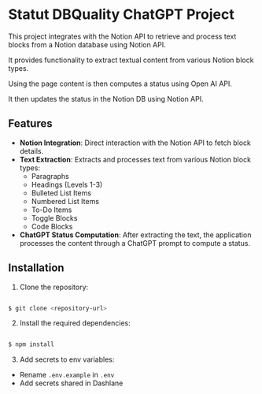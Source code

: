 # Statut DBQuality ChatGPT Project

This project integrates with the Notion API to retrieve and process text blocks from a Notion database using Notion API.

It provides functionality to extract textual content from various Notion block types. 

Using the page content is then computes a status using Open AI API. 

It then updates the status in the Notion DB using Notion API. 

## Features

- **Notion Integration**: Direct interaction with the Notion API to fetch block details.
- **Text Extraction**: Extracts and processes text from various Notion block types:
  - Paragraphs
  - Headings (Levels 1-3)
  - Bulleted List Items
  - Numbered List Items
  - To-Do Items
  - Toggle Blocks
  - Code Blocks
- **ChatGPT Status Computation**: After extracting the text, the application processes the content through a ChatGPT prompt to compute a status.

## Installation

1. Clone the repository:
```bash

$ git clone <repository-url>
```


2. Install the required dependencies:
```bash

$ npm install
```

3. Add secrets to env variables:
- Rename `.env.example` in `.env`
- Add secrets shared in Dashlane

